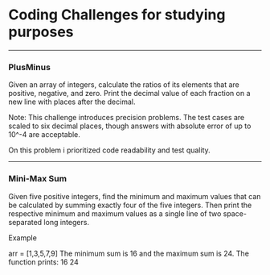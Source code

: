 # Coding Challenges for studying purposes

-------------------------------------------------------------------------------------------------------------

### PlusMinus

Given an array of integers, calculate the ratios of its elements that are positive, negative, and zero. Print the decimal value of each fraction on a new line with  places after the decimal.

Note: This challenge introduces precision problems. The test cases are scaled to six decimal places, though answers with absolute error of up to 10^-4 are acceptable.

On this problem i prioritized code readability and test quality.

-------------------------------------------------------------------------------------------------------------

### Mini-Max Sum

Given five positive integers, find the minimum and maximum values that can be calculated by summing exactly four of the five integers. Then print the respective minimum and maximum values as a single line of two space-separated long integers.

Example

arr = [1,3,5,7,9]
The minimum sum is 16 and the maximum sum is 24. The function prints: 16 24
